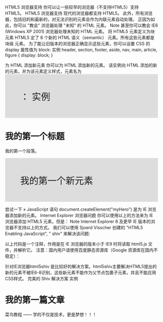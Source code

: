 HTML5 浏览器支持
你可以让一些较早的浏览器（不支持HTML5）支持 HTML5。
HTML5 浏览器支持
现代的浏览器都支持 HTML5。
此外，所有浏览器，包括旧的和最新的，对无法识别的元素会作为内联元素自动处理。
正因为如此，你可以 "教会" 浏览器处理 "未知" 的 HTML 元素。
Note	甚至你可以教会 IE6 (Windows XP 2001) 浏览器处理未知的 HTML 元素。
将 HTML5 元素定义为块元素
HTML5 定了 8 个新的 HTML 语义（semantic） 元素。所有这些元素都是 块级 元素。
为了能让旧版本的浏览器正确显示这些元素，你可以设置 CSS 的 display 属性值为 block:
实例
header, section, footer, aside, nav, main, article, figure {
    display: block; 
}

为 HTML 添加新元素
你可以为 HTML 添加新的元素。
该实例向 HTML 添加的新的元素，并为该元素定义样式，元素名为 <myHero> ：
实例
<!DOCTYPE html>
<html>
<head>
<meta charset="utf-8">
  <title>为 HTML 添加新元素</title>
  <script>document.createElement("myHero")</script>
  <style>
  myHero {
    display: block;
    background-color: #ddd;
    padding: 50px;
    font-size: 30px;
  } 
  </style> 
</head>

<body>

<h1>我的第一个标题</h1>

<p>我的第一个段落。</p>

<myHero>我的第一个新元素</myHero>

</body>
</html>

尝试一下 »
JavaScript 语句 document.createElement("myHero") 是为 IE 浏览器添加新的元素。
Internet Explorer 浏览器问题
你可以使用以上的方法来为 IE 浏览器添加 HTML5 元素，但是：
Note	Internet Explorer 8 及更早 IE 版本的浏览器不支持以上的方式。
我们可以使用 Sjoerd Visscher 创建的 "HTML5 Enabling JavaScript", " shiv" 来解决该问题:
<!--[if lt IE 9]>
  <script src="http://html5shiv.googlecode.com/svn/trunk/html5.js"></script>
<![endif]-->
以上代码是一个注释，作用是在 IE 浏览器的版本小于 IE9 时将读取 html5.js 文件，并解析它。
注意：国内用户请使用百度静态资源库（Google 资源库在国内不稳定）：
<!--[if lt IE 9]>
  <script src="http://apps.bdimg.com/libs/html5shiv/3.7/html5shiv.min.js"></script>
<![endif]-->
针对IE浏览器html5shiv 是比较好的解决方案。html5shiv主要解决HTML5提出的新的元素不被IE6-8识别，这些新元素不能作为父节点包裹子元素，并且不能应用CSS样式。
完美的 Shiv 解决方案
实例
<!DOCTYPE html>
<html>
<head>
<meta charset="utf-8">
<title>渲染 HTML5</title>
  <!--[if lt IE 9]>
  <script src="http://apps.bdimg.com/libs/html5shiv/3.7/html5shiv.min.js"></script>
  <![endif]-->
</head>

<body>

<h1>我的第一篇文章</h1>

<article>
菜鸟教程 —— 学的不仅是技术，更是梦想！！！
</article>

</body>
</html>
